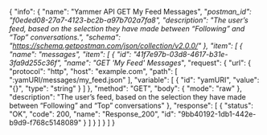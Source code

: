 {
  "info": {
    "name": "Yammer API GET My Feed Messages",
    "_postman_id": "f0eded08-27a7-4123-bc2b-a97b702a7fa8",
    "description": "The user’s feed, based on the selection they have made between “Following” and “Top” conversations.",
    "schema": "https://schema.getpostman.com/json/collection/v2.0.0/"
  },
  "item": [
    {
      "name": "messages",
      "item": [
        {
          "id": "41f7e97b-03d8-4617-b31e-3fa9d255c36f",
          "name": "GET 'My Feed' Messages_",
          "request": {
            "url": {
              "protocol": "http",
              "host": "example.com",
              "path": [
                ":yamURI/messages/my_feed.json"
              ],
              "variable": [
                {
                  "id": "yamURI",
                  "value": "{}",
                  "type": "string"
                }
              ]
            },
            "method": "GET",
            "body": {
              "mode": "raw"
            },
            "description": "The user’s feed, based on the selection they have made between “Following” and “Top” conversations"
          },
          "response": [
            {
              "status": "OK",
              "code": 200,
              "name": "Response_200",
              "id": "9bb40192-1db1-442e-b9d9-f768c5148089"
            }
          ]
        }
      ]
    }
  ]
}